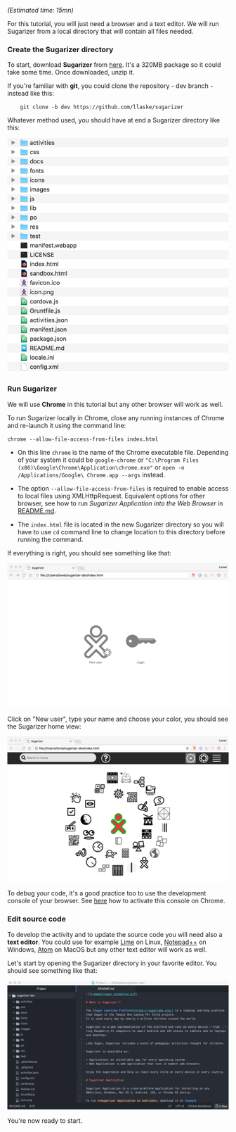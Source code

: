 *(Estimated time: 15mn)*

For this tutorial, you will just need a browser and a text editor.
We will run Sugarizer from a local directory that will contain all files needed.

### Create the Sugarizer directory

To start, download **Sugarizer** from [here](https://github.com/llaske/sugarizer/archive/dev.zip). It's a 320MB package so it could take some time. Once downloaded, unzip it.

If you're familiar with **git**, you could clone the repository - dev branch - instead like this:
```shell
	git clone -b dev https://github.com/llaske/sugarizer
```
Whatever method used, you should have at end a Sugarizer directory like this:

![](images/tutorial_step0_2.png)


### Run Sugarizer

We will use **Chrome** in this tutorial but any other browser will work as well.

To run Sugarizer locally in Chrome, close any running instances of Chrome and re-launch it using the command line:

    chrome --allow-file-access-from-files index.html

* On this line `chrome` is the name of the Chrome executable file. Depending of your system it could be `google-chrome` or `"C:\Program Files (x86)\Google\Chrome\Application\chrome.exe"` or `open -n /Applications/Google\ Chrome.app --args` instead.

* The option `--allow-file-access-from-files` is required to enable access to local files using XMLHttpRequest. Equivalent options for other browser, see how to run *Sugarizer Application into the Web Browser* in [README.md](../README.md).

* The `index.html` file is located in the new Sugarizer directory so you will have to use `cd` command line to change location to this directory before running the command.

If everything is right, you should see something like that:

![](images/tutorial_step0_0.png)

Click on "New user", type your name and choose your color, you should see the Sugarizer home view:

![](images/tutorial_step0_1.png)

To debug your code, it's a good practice too to use the development console of your browser. See [here](https://developers.google.com/web/tools/chrome-devtools/) how to activate this console on Chrome.


### Edit source code

To develop the activity and to update the source code you will need also a **text editor**. You could use for example [Lime](http://limetext.org/) on Linux, [Notepad++](https://notepad-plus-plus.org) on Windows, [Atom](https://atom.io/) on MacOS but any other text editor will work as well.

Let's start by opening the Sugarizer directory in your favorite editor. You should see something like that:

![](images/tutorial_step0_3.png)

You're now ready to start.
